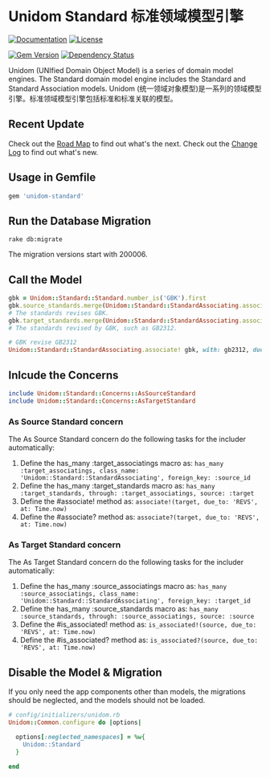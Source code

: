 # Unidom Standard 标准领域模型引擎

[![Documentation](http://img.shields.io/badge/docs-rdoc.info-blue.svg)](http://www.rubydoc.info/gems/unidom-standard/frames)
[![License](https://img.shields.io/badge/license-MIT-green.svg)](http://opensource.org/licenses/MIT)

[![Gem Version](https://badge.fury.io/rb/unidom-standard.svg)](https://badge.fury.io/rb/unidom-standard)
[![Dependency Status](https://gemnasium.com/badges/github.com/topbitdu/unidom-standard.svg)](https://gemnasium.com/github.com/topbitdu/unidom-standard)

Unidom (UNIfied Domain Object Model) is a series of domain model engines. The Standard domain model engine includes the Standard and Standard Association models.
Unidom (统一领域对象模型)是一系列的领域模型引擎。标准领域模型引擎包括标准和标准关联的模型。



## Recent Update

Check out the [Road Map](ROADMAP.md) to find out what's the next.
Check out the [Change Log](CHANGELOG.md) to find out what's new.



## Usage in Gemfile

```ruby
gem 'unidom-standard'
```



## Run the Database Migration

```shell
rake db:migrate
```
The migration versions start with 200006.



## Call the Model

```ruby
gbk = Unidom::Standard::Standard.number_is('GBK').first
gbk.source_standards.merge(Unidom::Standard::StandardAssociating.association_coded_as('REVS').valid_at.alive).valid_at.alive
# The standards revises GBK.
gbk.target_standards.merge(Unidom::Standard::StandardAssociating.association_coded_as('REVS').valid_at.alive).valid_at.alive
# The standards revised by GBK, such as GB2312.

# GBK revise GB2312
Unidom::Standard::StandardAssociating.associate! gbk, with: gb2312, due_to: 'REVS'
```



## Inlcude the Concerns

```ruby
include Unidom::Standard::Concerns::AsSourceStandard
include Unidom::Standard::Concerns::AsTargetStandard
```

### As Source Standard concern

The As Source Standard concern do the following tasks for the includer automatically:
1. Define the has_many :target_associatings macro as: ``has_many :target_associatings, class_name: 'Unidom::Standard::StandardAssociating', foreign_key: :source_id``
2. Define the has_many :target_standards macro as: ``has_many :target_standards, through: :target_associatings, source: :target``
3. Define the #associate! method as: ``associate!(target, due_to: 'REVS', at: Time.now)``
4. Define the #associate? method as: ``associate?(target, due_to: 'REVS', at: Time.now)``

### As Target Standard concern

The As Target Standard concern do the following tasks for the includer automatically:
1. Define the has_many :source_associatings macro as: ``has_many :source_associatings, class_name: 'Unidom::Standard::StandardAssociating', foreign_key: :target_id``
2. Define the has_many :source_standards macro as: ``has_many :source_standards, through: :source_associatings, source: :source``
3. Define the #is_associated! method as: ``is_associated!(source, due_to: 'REVS', at: Time.now)``
4. Define the #is_associated? method as: ``is_associated?(source, due_to: 'REVS', at: Time.now)``



## Disable the Model & Migration

If you only need the app components other than models, the migrations should be neglected, and the models should not be loaded.
```ruby
# config/initializers/unidom.rb
Unidom::Common.configure do |options|

  options[:neglected_namespaces] = %w{
    Unidom::Standard
  }

end
```
